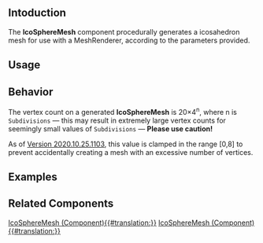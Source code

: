 <languages></languages> <translate>

## Intoduction

The **IcoSphereMesh** component procedurally generates a icosahedron
mesh for use with a MeshRenderer, according to the parameters provided.

## Usage

## Behavior

The vertex count on a generated **IcoSphereMesh** is 20×4<sup>n</sup>,
where n is `Subdivisions` — this may result in extremely large vertex
counts for seemingly small values of `Subdivisions` — **Please use
caution!**

As of [Version
2020.10.25.1103](https://github.com/Frooxius/ResonitePublic/issues/1206),
this value is clamped in the range \[0,8\] to prevent accidentally
creating a mesh with an excessive number of vertices.

## Examples

## Related Components

</translate>

[IcoSphereMesh
(Component){{#translation:}}](Category:Components{{#translation:}} "wikilink")
[IcoSphereMesh
(Component){{#translation:}}](Category:Components:Assets:Procedural_Meshes{{#translation:}} "wikilink")